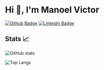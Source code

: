 # Hi 👋, I'm Manoel Victor

[![Github Badge](https://img.shields.io/badge/-Github-000?style=flat-square&logo=Github&logoColor=white&link=https://github.com/kaxias4)](https://github.com/kaxias4)
[![Linkedin Badge](https://img.shields.io/badge/-LinkedIn-blue?style=flat-square&logo=Linkedin&logoColor=white&link=https://www.linkedin.com/in/manoel-caxias/)](https://www.linkedin.com/in/manoel-caxias/)

## Stats :chart_with_upwards_trend:

![GitHub stats](https://github-readme-stats.vercel.app/api?username=kaxias4&show_icons=true&count_private=true)

![Top Langs](https://github-readme-stats.vercel.app/api/top-langs/?username=kaxias4&layout=compact&count_private=true$langs_count=10)
